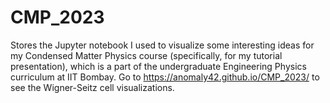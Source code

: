 # CMP_2023
Stores the Jupyter notebook I used to visualize some interesting ideas for my Condensed Matter Physics course (specifically, for my tutorial presentation), which is a part of the undergraduate Engineering Physics curriculum at IIT Bombay. Go to https://anomaly42.github.io/CMP_2023/ to see the Wigner-Seitz cell visualizations.
